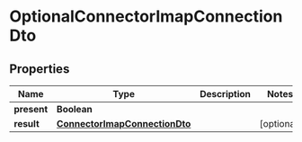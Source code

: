 

# OptionalConnectorImapConnectionDto


## Properties

| Name | Type | Description | Notes |
|------------ | ------------- | ------------- | -------------|
|**present** | **Boolean** |  |  |
|**result** | [**ConnectorImapConnectionDto**](ConnectorImapConnectionDto) |  |  [optional] |



